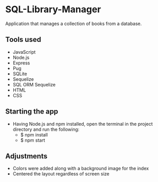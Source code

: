 # SQL-Library-Manager
 Application that manages a collection of books from a database.

## Tools used
* JavaScript
* Node.js
* Express
* Pug
* SQLite
* Sequelize
* SQL ORM Sequelize 
* HTML
* CSS

## Starting the app
* Having Node.js and npm installed, open the terminal in the project directory and run the following:
  - $ npm install
  - $ npm start

## Adjustments
* Colors were added along with a background image for the index
* Centered the layout regardless of screen size
